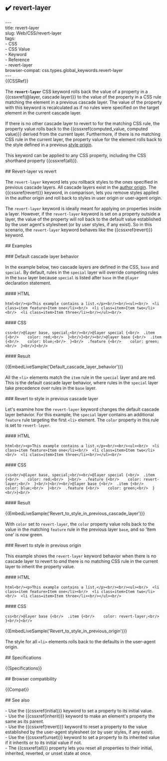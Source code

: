 ## ✔️ revert-layer 
 ---<br/>title: revert-layer<br/>slug: Web/CSS/revert-layer<br/>tags:<br/>  - CSS<br/>  - CSS Value<br/>  - Keyword<br/>  - Reference<br/>  - revert-layer<br/>browser-compat: css.types.global_keywords.revert-layer<br/>---<br/>{{CSSRef}}<br/><br/>The **`revert-layer`** CSS keyword rolls back the value of a property in a {{cssxref(@layer, cascade layer)}} to the value of the property in a CSS rule matching the element in a previous cascade layer. The value of the property with this keyword is recalculated as if no rules were specified on the target element in the current cascade layer.<br/><br/>If there is no other cascade layer to revert to for the matching CSS rule, the property value rolls back to the {{cssxref(computed_value, computed value)}} derived from the current layer. Furthermore, if there is no matching CSS rule in the current layer, the property value for the element rolls back to the style defined in a previous [style origin](/en-US/docs/Glossary/Style_origin).<br/><br/>This keyword can be applied to any CSS property, including the CSS shorthand property {{cssxref(all)}}.<br/><br/>## Revert-layer vs revert<br/><br/>The `revert-layer` keyword lets you rollback styles to the ones specified in previous cascade layers. All cascade layers exist in the [author origin](/en-US/docs/Glossary/Style_origin). The {{cssxref(revert)}} keyword, in comparison, lets you remove styles applied in the author origin and roll back to styles in user origin or user-agent origin.<br/><br/>The `revert-layer` keyword is ideally meant for applying on properties inside a layer. However, if the `revert-layer` keyword is set on a property outside a layer, the value of the property will roll back to the default value established by the user agent's stylesheet (or by user styles, if any exist). So in this scenario, the `revert-layer` keyword behaves like the {{cssxref(revert)}} keyword.<br/><br/>## Examples<br/><br/>### Default cascade layer behavior<br/><br/>In the example below, two cascade layers are defined in the CSS, `base` and `special`. By default, rules in the `special` layer will override competing rules in the `base` layer because `special` is listed after `base` in the `@layer` declaration statement.<br/><br/>#### HTML<br/><br/>```html<br/><p>This example contains a list.</p><br/><br/><ul><br/>  <li class=item feature>Item one</li><br/>  <li class=item>Item two</li><br/>  <li class=item>Item three</li><br/></ul><br/>```<br/><br/>#### CSS<br/><br/>```css<br/>@layer base, special;<br/><br/>@layer special {<br/>  .item {<br/>    color: red;<br/>  }<br/>}<br/><br/>@layer base {<br/>  .item {<br/>    color: blue;<br/>  }<br/>  .feature {<br/>    color: green;<br/>  }<br/>}<br/>```<br/><br/>#### Result<br/><br/>{{EmbedLiveSample('Default_cascade_layer_behavior')}}<br/><br/>All the `<li>` elements match the `item` rule in the `special` layer and are red. This is the default cascade layer behavior, where rules in the `special` layer take precedence over rules in the `base` layer.<br/><br/>### Revert to style in previous cascade layer<br/><br/>Let's examine how the `revert-layer` keyword changes the default cascade layer behavior. For this example, the `special` layer contains an additional `feature` rule targeting the first `<li>` element. The `color` property in this rule is set to `revert-layer`.<br/><br/>#### HTML<br/><br/>```html<br/><p>This example contains a list.</p><br/><br/><ul><br/>  <li class=item feature>Item one</li><br/>  <li class=item>Item two</li><br/>  <li class=item>Item three</li><br/></ul><br/>```<br/><br/>#### CSS<br/><br/>```css<br/>@layer base, special;<br/><br/>@layer special {<br/>  .item {<br/>    color: red;<br/>  }<br/>  .feature {<br/>    color: revert-layer;<br/>  }<br/>}<br/><br/>@layer base {<br/>  .item {<br/>    color: blue;<br/>  }<br/>  .feature {<br/>    color: green;<br/>  }<br/>}<br/>```<br/><br/>#### Result<br/><br/>{{EmbedLiveSample('Revert_to_style_in_previous_cascade_layer')}}<br/><br/>With `color` set to `revert-layer`, the `color` property value rolls back to the value in the matching `feature` rule in the previous layer `base`, and so 'Item one' is now green.<br/><br/>### Revert to style in previous origin<br/><br/>This example shows the `revert-layer` keyword behavior when there is no cascade layer to revert to _and_ there is no matching CSS rule in the current layer to inherit the property value.<br/><br/>#### HTML<br/><br/>```html<br/><p>This example contains a list.</p><br/><br/><ul><br/>  <li class=item feature>Item one</li><br/>  <li class=item>Item two</li><br/>  <li class=item>Item three</li><br/></ul><br/>```<br/><br/>#### CSS<br/><br/>```css<br/>@layer base {<br/>  .item {<br/>    color: revert-layer;<br/>  }<br/>}<br/>```<br/><br/>{{EmbedLiveSample('Revert_to_style_in_previous_origin')}}<br/><br/>The style for all `<li>` elements rolls back to the defaults in the user-agent origin.<br/><br/>## Specifications<br/><br/>{{Specifications}}<br/><br/>## Browser compatibility<br/><br/>{{Compat}}<br/><br/>## See also<br/><br/>- Use the {{cssxref(initial)}} keyword to set a property to its initial value.<br/>- Use the {{cssxref(inherit)}} keyword to make an element's property the same as its parent.<br/>- Use the {{cssxref(revert)}} keyword to reset a property to the value established by the user-agent stylesheet (or by user styles, if any exist).<br/>- Use the {{cssxref(unset)}} keyword to set a property to its inherited value if it inherits or to its initial value if not.<br/>- The {{cssxref(all)}} property lets you reset all properties to their initial, inherited, reverted, or unset state at once.<br/>